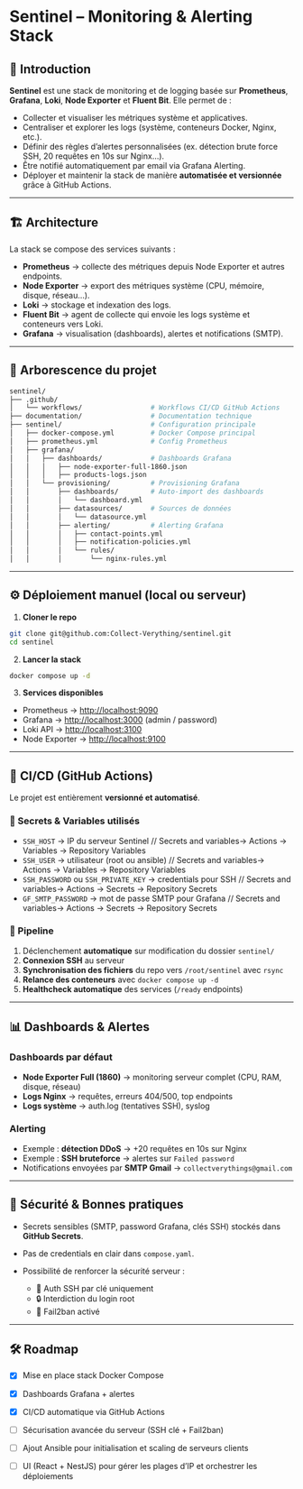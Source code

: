 # Sentinel – Monitoring & Alerting Stack

## 📌 Introduction

**Sentinel** est une stack de monitoring et de logging basée sur **Prometheus**, **Grafana**, **Loki**, **Node Exporter** et **Fluent Bit**.
Elle permet de :

* Collecter et visualiser les métriques système et applicatives.
* Centraliser et explorer les logs (système, conteneurs Docker, Nginx, etc.).
* Définir des règles d’alertes personnalisées (ex. détection brute force SSH, 20 requêtes en 10s sur Nginx…).
* Être notifié automatiquement par email via Grafana Alerting.
* Déployer et maintenir la stack de manière **automatisée et versionnée** grâce à GitHub Actions.

---

## 🏗️ Architecture

La stack se compose des services suivants :

* **Prometheus** → collecte des métriques depuis Node Exporter et autres endpoints.
* **Node Exporter** → export des métriques système (CPU, mémoire, disque, réseau…).
* **Loki** → stockage et indexation des logs.
* **Fluent Bit** → agent de collecte qui envoie les logs système et conteneurs vers Loki.
* **Grafana** → visualisation (dashboards), alertes et notifications (SMTP).

---

## 📂 Arborescence du projet

```bash
sentinel/
├── .github/
│   └── workflows/                 # Workflows CI/CD GitHub Actions
├── documentation/                 # Documentation technique
├── sentinel/                      # Configuration principale
│   ├── docker-compose.yml         # Docker Compose principal
│   ├── prometheus.yml             # Config Prometheus
│   ├── grafana/
│   │   ├── dashboards/            # Dashboards Grafana
│   │   │   ├── node-exporter-full-1860.json
│   │   │   ├── products-logs.json
│   │   └── provisioning/          # Provisioning Grafana
│   │       ├── dashboards/        # Auto-import des dashboards
│   │       │   └── dashboard.yml
│   │       ├── datasources/       # Sources de données
│   │       │   └── datasource.yml
│   │       ├── alerting/          # Alerting Grafana
│   │       │   ├── contact-points.yml
│   │       │   ├── notification-policies.yml
│   │       │   └── rules/
│   │       │       └── nginx-rules.yml
```

---

## ⚙️ Déploiement manuel (local ou serveur)

1. **Cloner le repo**

```bash
git clone git@github.com:Collect-Verything/sentinel.git
cd sentinel
```

2. **Lancer la stack**

```bash
docker compose up -d
```

3. **Services disponibles**

* Prometheus → [http://localhost:9090](http://localhost:9090)
* Grafana → [http://localhost:3000](http://localhost:3000) (admin / password)
* Loki API → [http://localhost:3100](http://localhost:3100/ready)
* Node Exporter → [http://localhost:9100](http://localhost:9100)

---

## 🤖 CI/CD (GitHub Actions)

Le projet est entièrement **versionné et automatisé**.

### 🔑 Secrets & Variables utilisés

* `SSH_HOST` → IP du serveur Sentinel // Secrets and variables-> Actions -> Variables -> Repository Variables
* `SSH_USER` → utilisateur (root ou ansible) // Secrets and variables-> Actions -> Variables -> Repository Variables
* `SSH_PASSWORD` ou `SSH_PRIVATE_KEY` → credentials pour SSH // Secrets and variables-> Actions -> Secrets -> Repository Secrets
* `GF_SMTP_PASSWORD` → mot de passe SMTP pour Grafana // Secrets and variables-> Actions -> Secrets -> Repository Secrets

### 🚀 Pipeline

1. Déclenchement **automatique** sur modification du dossier `sentinel/`
2. **Connexion SSH** au serveur
3. **Synchronisation des fichiers** du repo vers `/root/sentinel` avec `rsync`
4. **Relance des conteneurs** avec `docker compose up -d`
5. **Healthcheck automatique** des services (`/ready` endpoints)

---

## 📊 Dashboards & Alertes

### Dashboards par défaut

* **Node Exporter Full (1860)** → monitoring serveur complet (CPU, RAM, disque, réseau)
* **Logs Nginx** → requêtes, erreurs 404/500, top endpoints
* **Logs système** → auth.log (tentatives SSH), syslog

### Alerting

* Exemple : **détection DDoS** → +20 requêtes en 10s sur Nginx
* Exemple : **SSH bruteforce** → alertes sur `Failed password`
* Notifications envoyées par **SMTP Gmail** → `collectverythings@gmail.com`

---

## 🔐 Sécurité & Bonnes pratiques

* Secrets sensibles (SMTP, password Grafana, clés SSH) stockés dans **GitHub Secrets**.
* Pas de credentials en clair dans `compose.yaml`.
* Possibilité de renforcer la sécurité serveur :

    * 🔑 Auth SSH par clé uniquement
    * 🔒 Interdiction du login root
    * 🚫 Fail2ban activé

---

## 🛠️ Roadmap

* [x] Mise en place stack Docker Compose
* [x] Dashboards Grafana + alertes
* [x] CI/CD automatique via GitHub Actions
* [ ] Sécurisation avancée du serveur (SSH clé + Fail2ban)
* [ ] Ajout Ansible pour initialisation et scaling de serveurs clients
* [ ] UI (React + NestJS) pour gérer les plages d’IP et orchestrer les déploiements


